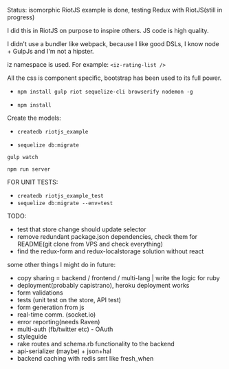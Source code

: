 Status: isomorphic RiotJS example is done, testing Redux with RiotJS(still in progress)

I did this in RiotJS on purpose to inspire others. JS code is high quality.

I didn't use a bundler like webpack, because I like good DSLs, I know node + GulpJs and I'm not a hipster.

iz namespace is used. For example: ``` <iz-rating-list /> ```

All the css is component specific, bootstrap has been used to its full power.

- ``` npm install gulp riot sequelize-cli browserify nodemon -g ```

- ``` npm install ```

Create the models:

- ``` createdb riotjs_example ```

- ``` sequelize db:migrate  ```

``` gulp watch ```

``` npm run server ```

FOR UNIT TESTS:
- ``` createdb riotjs_example_test ```
- ``` sequelize db:migrate --env=test ```

TODO:
- test that store change should update selector
- remove redundant package.json dependencies, check them for README(git clone from VPS and check everything)
- find the redux-form and redux-localstorage solution without react

some other things I might do in future:
- copy sharing = backend / frontend / multi-lang | write the logic for ruby
- deployment(probably capistrano), heroku deployment works
- form validations
- tests (unit test on the store, API test)
- form generation from js
- real-time comm. (socket.io)
- error reporting(needs Raven)
- multi-auth (fb/twitter etc) - OAuth
- styleguide
- rake routes and schema.rb functionality to the backend
- api-serializer (maybe) + json+hal
- backend caching with redis smt like fresh_when
